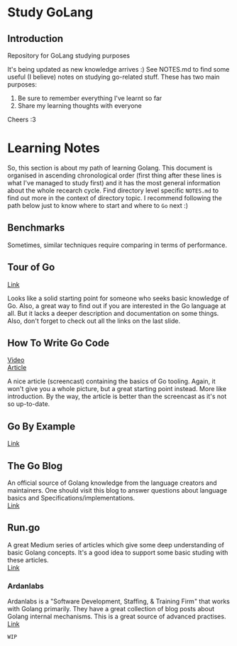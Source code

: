 # Study GoLang

## Introduction

Repository for GoLang studying purposes

It's being updated as new knowledge arrives :)
See NOTES.md to find some useful (I believe) notes on studying go-related stuff. These has two main purposes:

1. Be sure to remember everything I've learnt so far
2. Share my learning thoughts with everyone

Cheers :3

# Learning Notes

So, this section is about my path of learning Golang. This document is organised in ascending chronological order (first thing after these lines is what I've managed to study first) and it has the most general information about the whole recearch cycle. Find directory level specific `NOTES.md` to find out more in the context of directory topic. I recommend following the path below just to know where to start and where to `Go` next :)

## Benchmarks
Sometimes, similar techniques require comparing in terms of performance.

## Tour of Go
[Link](https://tour.golang.org)

Looks like a solid starting point for someone who seeks basic knowledge of Go. Also, a great way to find out if you are interested in the Go language at all. But it lacks a deeper description and documentation on some things. Also, don't forget to check out all the links on the last slide.

## How To Write Go Code
[Video](https://www.youtube.com/watch?v=XCsL89YtqCs)  
[Article](https://golang.org/doc/code.html)

A nice article (screencast) containing the basics of Go tooling. Again, it won't give you a whole picture, but a great starting point instead. More like introduction. By the way, the article is better than the screencast as it's not so up-to-date.

## Go By Example
[Link](https://gobyexample.com/)

## The Go Blog
An official source of Golang knowledge from the language creators and maintainers. One should visit this blog to answer questions about language basics and Specifications/implementations.  
[Link](https://blog.golang.org/)

## Run.go
A great Medium series of articles which give some deep understanding of basic Golang concepts. It's a good idea to support some basic studing with these articles.  
[Link](https://medium.com/rungo)

### Ardanlabs
Ardanlabs is a "Software Development, Staffing, & Training Firm" that works with Golang primarily. They have a great collection of blog posts about Golang internal mechanisms. This is a great source of advanced practises.  
[Link](https://www.ardanlabs.com/blog/)

`WIP`
